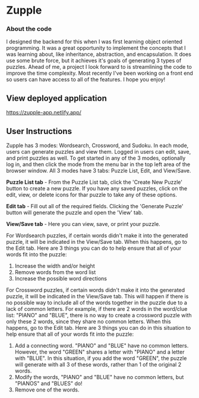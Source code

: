 # Zupple
### About the code
I designed the backend for this when I was first learning object oriented programming. It was a great opportunity to implement the concepts that I was learning about, like inheritance, abstraction, and encapsulation. It does use some brute force, but it achieves it's goals of generating 3 types of puzzles. Ahead of me, a project I look forward to is streamlining the code to improve the time complexity. Most recently I've been working on a front end so users can have access to all of the features. I hope you enjoy!

## View deployed application
https://zupple-app.netlify.app/

## User Instructions
Zupple has 3 modes: Wordsearch, Crossword, and Sudoku. In each mode, users can generate puzzles and view them. Logged in users can edit, save, and print puzzles as well. To get started in any of the 3 modes, optionally log in, and then click the mode from the menu bar in the top left area of the browser window. All 3 modes have 3 tabs: Puzzle List, Edit, and View/Save.

**Puzzle List tab** - From the Puzzle List tab, click the 'Create New Puzzle' button to create a new puzzle. If you have any saved puzzles, click on the edit, view, or delete icons for thar puzzle to take any of these options.

**Edit tab** - Fill out all of the required fields. Clicking the 'Generate Puzzle' button will generate the puzzle and open the 'View' tab.

**View/Save tab** - Here you can view, save, or print your puzzle. 

For Wordsearch puzzles, if certain words didn't make it into the generated puzzle, it will be indicated in the View/Save tab. When this happens, go to the Edit tab. Here are 3 things you can do to help ensure that all of your words fit into the puzzle:
1. Increase the width and/or height
2. Remove words from the word list
3. Increase the possible word directions

For Crossword puzzles, if certain words didn't make it into the generated puzzle, it will be indicated in the View/Save tab. This will happen if there is no possible way to include all of the words together in the puzzle due to a lack of common letters. For example, if there are 2 words in the word/clue list: "PIANO" and "BLUE", there is no way to create a crossword puzzle with only these 2 words, since they share no common letters. When this happens, go to the Edit tab. Here are 3 things you can do in this situation to help ensure that all of your words fit into the puzzle:
1. Add a connecting word. "PIANO" and "BLUE" have no common letters. However, the word "GREEN" shares a letter with "PIANO" and a letter with "BLUE". In this situation, if you add the word "GREEN", the puzzle will generate with all 3 of these words, rather than 1 of the original 2 words.
2. Modify the words, "PIANO" and "BLUE" have no common letters, but "PIANOS" and "BLUES" do!
3. Remove one of the words.
